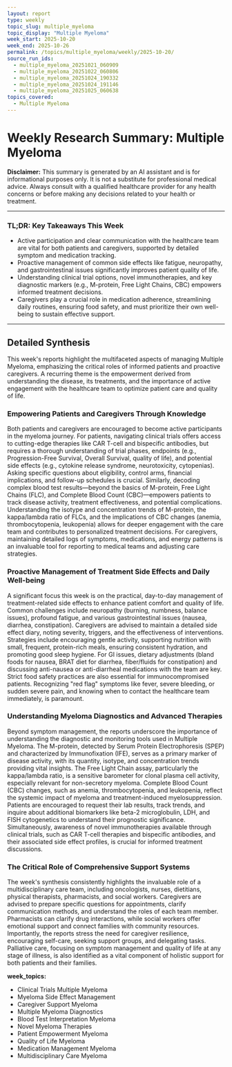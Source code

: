```yaml
---
layout: report
type: weekly
topic_slug: multiple_myeloma
topic_display: "Multiple Myeloma"
week_start: 2025-10-20
week_end: 2025-10-26
permalink: /topics/multiple_myeloma/weekly/2025-10-20/
source_run_ids:
  - multiple_myeloma_20251021_060909
  - multiple_myeloma_20251022_060806
  - multiple_myeloma_20251024_190332
  - multiple_myeloma_20251024_191146
  - multiple_myeloma_20251025_060638
topics_covered:
  - Multiple Myeloma
---
```


# Weekly Research Summary: Multiple Myeloma

**Disclaimer:** This summary is generated by an AI assistant and is for informational purposes only. It is not a substitute for professional medical advice. Always consult with a qualified healthcare provider for any health concerns or before making any decisions related to your health or treatment.

---

### **TL;DR: Key Takeaways This Week**

- Active participation and clear communication with the healthcare team are vital for both patients and caregivers, supported by detailed symptom and medication tracking.
- Proactive management of common side effects like fatigue, neuropathy, and gastrointestinal issues significantly improves patient quality of life.
- Understanding clinical trial options, novel immunotherapies, and key diagnostic markers (e.g., M-protein, Free Light Chains, CBC) empowers informed treatment decisions.
- Caregivers play a crucial role in medication adherence, streamlining daily routines, ensuring food safety, and must prioritize their own well-being to sustain effective support.

---

## Detailed Synthesis

This week's reports highlight the multifaceted aspects of managing Multiple Myeloma, emphasizing the critical roles of informed patients and proactive caregivers. A recurring theme is the empowerment derived from understanding the disease, its treatments, and the importance of active engagement with the healthcare team to optimize patient care and quality of life.

### Empowering Patients and Caregivers Through Knowledge

Both patients and caregivers are encouraged to become active participants in the myeloma journey. For patients, navigating clinical trials offers access to cutting-edge therapies like CAR T-cell and bispecific antibodies, but requires a thorough understanding of trial phases, endpoints (e.g., Progression-Free Survival, Overall Survival, quality of life), and potential side effects (e.g., cytokine release syndrome, neurotoxicity, cytopenias). Asking specific questions about eligibility, control arms, financial implications, and follow-up schedules is crucial. Similarly, decoding complex blood test results—beyond the basics of M-protein, Free Light Chains (FLC), and Complete Blood Count (CBC)—empowers patients to track disease activity, treatment effectiveness, and potential complications. Understanding the isotype and concentration trends of M-protein, the kappa/lambda ratio of FLCs, and the implications of CBC changes (anemia, thrombocytopenia, leukopenia) allows for deeper engagement with the care team and contributes to personalized treatment decisions. For caregivers, maintaining detailed logs of symptoms, medications, and energy patterns is an invaluable tool for reporting to medical teams and adjusting care strategies.

### Proactive Management of Treatment Side Effects and Daily Well-being

A significant focus this week is on the practical, day-to-day management of treatment-related side effects to enhance patient comfort and quality of life. Common challenges include neuropathy (burning, numbness, balance issues), profound fatigue, and various gastrointestinal issues (nausea, diarrhea, constipation). Caregivers are advised to maintain a detailed side effect diary, noting severity, triggers, and the effectiveness of interventions. Strategies include encouraging gentle activity, supporting nutrition with small, frequent, protein-rich meals, ensuring consistent hydration, and promoting good sleep hygiene. For GI issues, dietary adjustments (bland foods for nausea, BRAT diet for diarrhea, fiber/fluids for constipation) and discussing anti-nausea or anti-diarrheal medications with the team are key. Strict food safety practices are also essential for immunocompromised patients. Recognizing "red flag" symptoms like fever, severe bleeding, or sudden severe pain, and knowing when to contact the healthcare team immediately, is paramount.

### Understanding Myeloma Diagnostics and Advanced Therapies

Beyond symptom management, the reports underscore the importance of understanding the diagnostic and monitoring tools used in Multiple Myeloma. The M-protein, detected by Serum Protein Electrophoresis (SPEP) and characterized by Immunofixation (IFE), serves as a primary marker of disease activity, with its quantity, isotype, and concentration trends providing vital insights. The Free Light Chain assay, particularly the kappa/lambda ratio, is a sensitive barometer for clonal plasma cell activity, especially relevant for non-secretory myeloma. Complete Blood Count (CBC) changes, such as anemia, thrombocytopenia, and leukopenia, reflect the systemic impact of myeloma and treatment-induced myelosuppression. Patients are encouraged to request their lab results, track trends, and inquire about additional biomarkers like beta-2 microglobulin, LDH, and FISH cytogenetics to understand their prognostic significance. Simultaneously, awareness of novel immunotherapies available through clinical trials, such as CAR T-cell therapies and bispecific antibodies, and their associated side effect profiles, is crucial for informed treatment discussions.

### The Critical Role of Comprehensive Support Systems

The week's synthesis consistently highlights the invaluable role of a multidisciplinary care team, including oncologists, nurses, dietitians, physical therapists, pharmacists, and social workers. Caregivers are advised to prepare specific questions for appointments, clarify communication methods, and understand the roles of each team member. Pharmacists can clarify drug interactions, while social workers offer emotional support and connect families with community resources. Importantly, the reports stress the need for caregiver resilience, encouraging self-care, seeking support groups, and delegating tasks. Palliative care, focusing on symptom management and quality of life at any stage of illness, is also identified as a vital component of holistic support for both patients and their families.

**week_topics:**
- Clinical Trials Multiple Myeloma
- Myeloma Side Effect Management
- Caregiver Support Myeloma
- Multiple Myeloma Diagnostics
- Blood Test Interpretation Myeloma
- Novel Myeloma Therapies
- Patient Empowerment Myeloma
- Quality of Life Myeloma
- Medication Management Myeloma
- Multidisciplinary Care Myeloma
